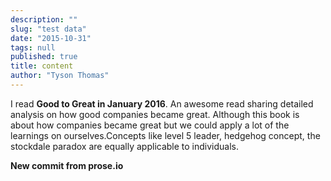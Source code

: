 ```yaml
---
description: ""
slug: "test data"
date: "2015-10-31"
tags: null
published: true
title: content
author: "Tyson Thomas"
---
```


I read **Good to Great in January 2016**. An awesome read sharing detailed analysis on how good companies became great. Although this book is about how companies became great but we could apply a lot of the learnings on ourselves.Concepts like level 5 leader, hedgehog concept, the stockdale paradox are equally applicable to individuals.

**New commit from prose.io**
